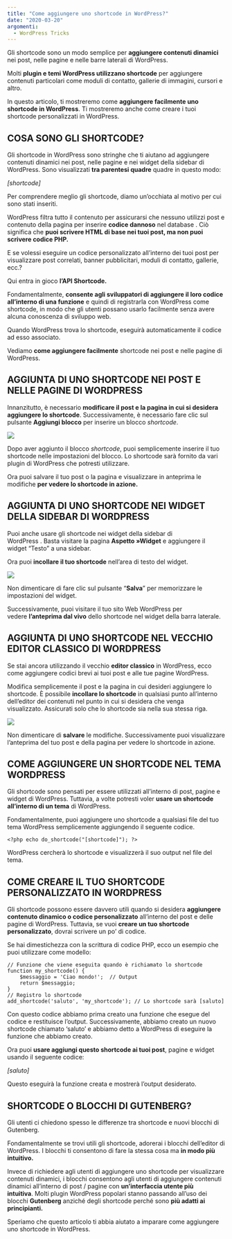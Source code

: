 ```yaml
---
title: "Come aggiungere uno shortcode in WordPress?"
date: "2020-03-20"
argomenti:
  - WordPress Tricks
---
```


Gli shortcode sono un modo semplice per **aggiungere contenuti dinamici** nei post, nelle pagine e nelle barre laterali di WordPress.

Molti **plugin e temi WordPress utilizzano shortcode** per aggiungere contenuti particolari come moduli di contatto, gallerie di immagini, cursori e altro.

In questo articolo, ti mostreremo come **aggiungere facilmente uno shortcode in WordPress**. Ti mostreremo anche come creare i tuoi shortcode personalizzati in WordPress.

## COSA SONO GLI SHORTCODE?

Gli shortcode in ​​WordPress sono stringhe che ti aiutano ad aggiungere contenuti dinamici nei post, nelle pagine e nei widget della sidebar di WordPress. Sono visualizzati **tra parentesi quadre** quadre in questo modo:

_\[shortcode\]_

Per comprendere meglio gli shortcode, diamo un’occhiata al motivo per cui sono stati inseriti.

WordPress filtra tutto il contenuto per assicurarsi che nessuno utilizzi post e contenuto della pagina per inserire **codice dannoso** nel database . Ciò significa che **puoi scrivere HTML di base nei tuoi post, ma non puoi scrivere codice PHP.**

E se volessi eseguire un codice personalizzato all’interno dei tuoi post per visualizzare post correlati, banner pubblicitari, moduli di contatto, gallerie, ecc.?

Qui entra in gioco **l’API Shortcode.**

Fondamentalmente, **consente agli sviluppatori di aggiungere il loro codice all’interno di una funzione** e quindi di registrarla con WordPress come shortcode, in modo che gli utenti possano usarlo facilmente senza avere alcuna conoscenza di sviluppo web.

Quando WordPress trova lo shortcode, eseguirà automaticamente il codice ad esso associato.

Vediamo **come aggiungere facilmente** shortcode nei post e nelle pagine di WordPress.

## AGGIUNTA DI UNO SHORTCODE NEI POST E NELLE PAGINE DI WORDPRESS

Innanzitutto, è necessario **modificare il post e la pagina in cui si desidera aggiungere lo shortcode**. Successivamente, è necessario fare clic sul pulsante **Aggiungi blocco** per inserire un blocco _shortcode_.

![](images/shortcode-1024x513.gif)

Dopo aver aggiunto il blocco _shortcode_, puoi semplicemente inserire il tuo shortcode nelle impostazioni del blocco. Lo shortcode sarà fornito da vari plugin di WordPress che potresti utilizzare.

Ora puoi salvare il tuo post o la pagina e visualizzare in anteprima le modifiche **per vedere lo shortcode in azione.**

## AGGIUNTA DI UNO SHORTCODE NEI WIDGET DELLA SIDEBAR DI WORDPRESS

Puoi anche usare gli shortcode nei widget della sidebar di WordPress . Basta visitare la pagina **Aspetto »Widget** e aggiungere il widget “Testo” a una sidebar.

Ora puoi **incollare il tuo shortcode** nell’area di testo del widget.

![](images/image-33-1-1024x438.png)

Non dimenticare di fare clic sul pulsante “**Salva**” per memorizzare le impostazioni del widget.

Successivamente, puoi visitare il tuo sito Web WordPress per vedere **l’anteprima dal vivo** dello shortcode nel widget della barra laterale.

## AGGIUNTA DI UNO SHORTCODE NEL VECCHIO EDITOR CLASSICO DI WORDPRESS

Se stai ancora utilizzando il vecchio **editor classico** in WordPress, ecco come aggiungere codici brevi ai tuoi post e alle tue pagine WordPress.

Modifica semplicemente il post e la pagina in cui desideri aggiungere lo shortcode. È possibile **incollare lo shortcode** in qualsiasi punto all’interno dell’editor dei contenuti nel punto in cui si desidera che venga visualizzato. Assicurati solo che lo shortcode sia nella sua stessa riga.

![](images/image-34-3-1024x316.png)

Non dimenticare di **salvare** le modifiche. Successivamente puoi visualizzare l’anteprima del tuo post e della pagina per vedere lo shortcode in azione.

## COME AGGIUNGERE UN SHORTCODE NEL TEMA WORDPRESS

Gli shortcode sono pensati per essere utilizzati all’interno di post, pagine e widget di WordPress. Tuttavia, a volte potresti voler **usare un shortcode all’interno di un tema** di WordPress.

Fondamentalmente, puoi aggiungere uno shortcode a qualsiasi file del tuo tema WordPress semplicemente aggiungendo il seguente codice.

```
<?php echo do_shortcode("[shortcode]"); ?>
```

WordPress cercherà lo shortcode e visualizzerà il suo output nel file del tema.

## COME CREARE IL TUO SHORTCODE PERSONALIZZATO IN WORDPRESS

Gli shortcode possono essere davvero utili quando si desidera **aggiungere contenuto dinamico o codice personalizzato** all’interno del post e delle pagine di WordPress. Tuttavia, se vuoi **creare un tuo shortcode personalizzato**, dovrai scrivere un po’ di codice.

Se hai dimestichezza con la scrittura di codice PHP, ecco un esempio che puoi utilizzare come modello:

```
// Funzione che viene eseguita quando è richiamato lo shortcode
function my_shortcode() {
    $messaggio = 'Ciao mondo!';  // Output
    return $messaggio;
}
// Registro lo shortcode
add_shortcode('saluto', 'my_shortcode'); // Lo shortcode sarà [saluto]
```

Con questo codice abbiamo prima creato una funzione che esegue del codice e restituisce l’output. Successivamente, abbiamo creato un nuovo shortcode chiamato ‘saluto’ e abbiamo detto a WordPress di eseguire la funzione che abbiamo creato.

Ora puoi **usare aggiungi questo shortcode ai tuoi post**, pagine e widget usando il seguente codice:

_\[saluto\]_

Questo eseguirà la funzione creata e mostrerà l’output desiderato.

## SHORTCODE O BLOCCHI DI GUTENBERG?

Gli utenti ci chiedono spesso le differenze tra shortcode e nuovi blocchi di Gutenberg.

Fondamentalmente se trovi utili gli shortcode, adorerai i blocchi dell’editor di WordPress. I blocchi ti consentono di fare la stessa cosa ma **in modo più intuitivo.**

Invece di richiedere agli utenti di aggiungere uno shortcode per visualizzare contenuti dinamici, i blocchi consentono agli utenti di aggiungere contenuti dinamici all’interno di post / pagine con **un’interfaccia utente più intuitiva**. Molti plugin WordPress popolari stanno passando all’uso dei blocchi **Gutenberg** anziché degli shortcode perché sono **più adatti ai principianti.**

Speriamo che questo articolo ti abbia aiutato a imparare come aggiungere uno shortcode in WordPress.
